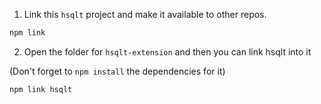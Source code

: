 1. Link this `hsqlt` project and make it available to other repos.

```sh
npm link
```

2. Open the folder for `hsqlt-extension` and then you can link hsqlt into it

(Don't forget to `npm install` the dependencies for it)

```sh
npm link hsqlt
```
